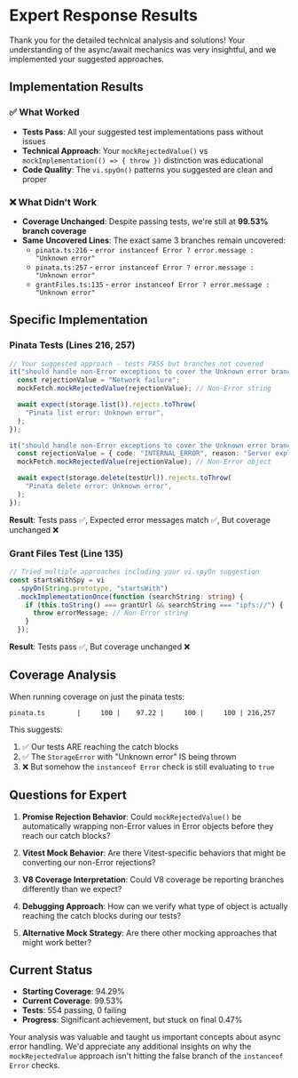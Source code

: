 # Expert Response Results

Thank you for the detailed technical analysis and solutions! Your understanding of the async/await mechanics was very insightful, and we implemented your suggested approaches.

## Implementation Results

### ✅ What Worked

- **Tests Pass**: All your suggested test implementations pass without issues
- **Technical Approach**: Your `mockRejectedValue()` vs `mockImplementation(() => { throw })` distinction was educational
- **Code Quality**: The `vi.spyOn()` patterns you suggested are clean and proper

### ❌ What Didn't Work

- **Coverage Unchanged**: Despite passing tests, we're still at **99.53% branch coverage**
- **Same Uncovered Lines**: The exact same 3 branches remain uncovered:
  - `pinata.ts:216` - `error instanceof Error ? error.message : "Unknown error"`
  - `pinata.ts:257` - `error instanceof Error ? error.message : "Unknown error"`
  - `grantFiles.ts:135` - `error instanceof Error ? error.message : "Unknown error"`

## Specific Implementation

### Pinata Tests (Lines 216, 257)

```typescript
// Your suggested approach - tests PASS but branches not covered
it("should handle non-Error exceptions to cover the Unknown error branch (line 216)", async () => {
  const rejectionValue = "Network failure";
  mockFetch.mockRejectedValue(rejectionValue); // Non-Error string

  await expect(storage.list()).rejects.toThrow(
    "Pinata list error: Unknown error",
  );
});

it("should handle non-Error exceptions to cover the Unknown error branch (line 257)", async () => {
  const rejectionValue = { code: "INTERNAL_ERROR", reason: "Server exploded" };
  mockFetch.mockRejectedValue(rejectionValue); // Non-Error object

  await expect(storage.delete(testUrl)).rejects.toThrow(
    "Pinata delete error: Unknown error",
  );
});
```

**Result**: Tests pass ✅, Expected error messages match ✅, But coverage unchanged ❌

### Grant Files Test (Line 135)

```typescript
// Tried multiple approaches including your vi.spyOn suggestion
const startsWithSpy = vi
  .spyOn(String.prototype, "startsWith")
  .mockImplementationOnce(function (searchString: string) {
    if (this.toString() === grantUrl && searchString === "ipfs://") {
      throw errorMessage; // Non-Error string
    }
  });
```

**Result**: Tests pass ✅, But coverage unchanged ❌

## Coverage Analysis

When running coverage on just the pinata tests:

```
pinata.ts        |     100 |    97.22 |     100 |     100 | 216,257
```

This suggests:

1. ✅ Our tests ARE reaching the catch blocks
2. ✅ The `StorageError` with "Unknown error" IS being thrown
3. ❌ But somehow the `instanceof Error` check is still evaluating to `true`

## Questions for Expert

1. **Promise Rejection Behavior**: Could `mockRejectedValue()` be automatically wrapping non-Error values in Error objects before they reach our catch blocks?

2. **Vitest Mock Behavior**: Are there Vitest-specific behaviors that might be converting our non-Error rejections?

3. **V8 Coverage Interpretation**: Could V8 coverage be reporting branches differently than we expect?

4. **Debugging Approach**: How can we verify what type of object is actually reaching the catch blocks during our tests?

5. **Alternative Mock Strategy**: Are there other mocking approaches that might work better?

## Current Status

- **Starting Coverage**: 94.29%
- **Current Coverage**: 99.53%
- **Tests**: 554 passing, 0 failing
- **Progress**: Significant achievement, but stuck on final 0.47%

Your analysis was valuable and taught us important concepts about async error handling. We'd appreciate any additional insights on why the `mockRejectedValue` approach isn't hitting the false branch of the `instanceof Error` checks.
